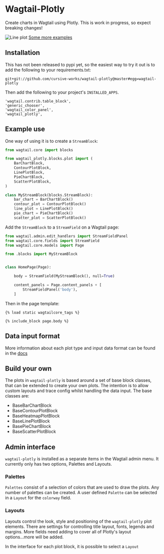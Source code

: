 # Wagtail-Plotly

Create charts in Wagtail using Plotly. This is work in progress, so expect breaking changes!

![Line plot](docs/img/lineplot.png)
[Some more examples](docs/examples.md)

## Installation

This has not been released to pypi yet, so the easiest way to try it out is to add the following to your requirements.txt:

```
git+git://github.com/cursive-works/wagtail-plotly@master#egg=wagtail-plotly
```

Then add the following to your project's `INSTALLED_APPS`.

```
'wagtail.contrib.table_block',
'generic_chooser',
'wagtail_color_panel',
'wagtail_plotly',
```

## Example use

 One way of using it is to create a `StreamBlock`:

```python
from wagtail.core import blocks

from wagtail_plotly.blocks.plot import (
    BarChartBlock,
    ContourPlotBlock,
    LinePlotBlock,
    PieChartBlock,
    ScatterPlotBlock,
)

class MyStreamBlock(blocks.StreamBlock):
    bar_chart = BarChartBlock()
    contour_plot = ContourPlotBlock()
    line_plot = LinePlotBlock()
    pie_chart = PieChartBlock()
    scatter_plot = ScatterPlotBlock()
```

Add the `StreamBlock` to a `StreamField` on a Wagtail page:

```python
from wagtail.admin.edit_handlers import StreamFieldPanel
from wagtail.core.fields import StreamField
from wagtail.core.models import Page

from .blocks import MyStreamBlock


class HomePage(Page):

    body = StreamField(MyStreamBlock(), null=True)

    content_panels = Page.content_panels + [
        StreamFieldPanel('body'),
    ]
```
Then in the page template:

```
{% load static wagtailcore_tags %}

{% include_block page.body %}
```

## Data input format

More information about each plot type and input data format can be found in the [docs](docs/plots.md)

## Build your own

The plots in `wagtail-plotly` is based around a set of base block classes, that can be extended to create your own plots. The intention is to allow custom layouts and trace config whilst handling the data input. The base classes are:

* BaseBarChartBlock
* BaseContourPlotBlock
* BaseHeatmapPlotBlock
* BaseLinePlotBlock
* BasePieChartBlock
* BaseScatterPlotBlock

## Admin interface

`wagtail-plotly` is installed as a separate items in the Wagtail admin menu. It currently only has two options, Palettes and Layouts.

### Palettes

`Palettes` consist of a selection of colors that are used to draw the plots. Any number of palettes can be created. A user defined `Palette` can be selected in a `Layout` for the `colorway` field.

### Layouts

Layouts control the look, style and positioning of the `wagtail-plotly` plot elements. There are settings for controlling title layout, fonts, legends and margins. More fields need adding to cover all of Plotly's layout options...more will be added.

In the interface for each plot block, it is possible to select a `Layout`
